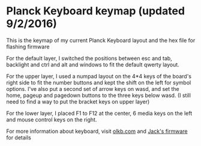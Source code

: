 # Planck Keyboard keymap (updated 9/2/2016)

This is the keymap of my current Planck Keyboard layout and the hex file for flashing firmware

For the default layer, I switched the positions between esc and tab, backlight and ctrl and alt and windows to fit the default qwerty layout.

For the upper layer, I used a numpad layout on the 4*4 keys of the board's right side to fit the number buttons and kept the shift on the left for symbol options. I've also put a second set of arrow keys on wasd, and set the home, pageup and pagedown buttons to the three keys below wasd. (I still need to find a way to put the bracket keys on upper layer)

For the lower layer, I placed F1 to F12 at the center, 6 media keys on the left and mouse control keys on the right.

For more information about keyboard, visit <a href="http://olkb.com/">olkb.com</a> and <a href="https://github.com/jackhumbert/qmk_firmware">Jack's firmware</a> for details
